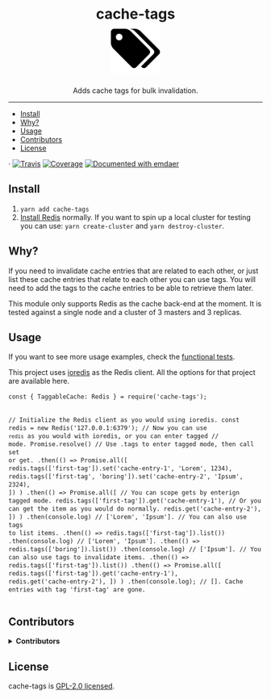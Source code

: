 <!--
  This file was generated by emdaer

  Its template can be found at .emdaer/README.emdaer.md
-->

<p></p><h1 align="center">
cache-tags
    <br>
    <img src="./logo.svg" alt="Cache Tags logo" title="Cache Tags logo" width="100">
</h1><p></p>
<p></p><p align="center">
Adds cache tags for bulk invalidation.
</p><p></p>
<hr>


<ul>
<li><a href="#install">Install</a></li>
<li><a href="#why">Why?</a></li>
<li><a href="#usage">Usage</a></li>
<li><a href="#contributors">Contributors</a></li>
<li><a href="#license">License</a></li>
</ul>

<p>· <a href="https://travis-ci.org/e0ipso/cache-tags/"><img src="https://img.shields.io/travis/e0ipso/cache-tags.svg?style=flat-square" alt="Travis"></a> <a href="https://coveralls.io/github/e0ipso/cache-tags/"><img src="https://img.shields.io/coveralls/github/e0ipso/cache-tags.svg?style=flat-square" alt="Coverage"></a> <a href="https://github.com/emdaer/emdaer"><img src="https://img.shields.io/badge/📓-documented%20with%20emdaer-F06632.svg?style=flat-square" alt="Documented with emdaer"></a></p>
<h2 id="install">Install</h2>
<ol>
<li><code>yarn add cache-tags</code></li>
<li><a href="https://redis.io/download">Install Redis</a> normally. If you want to spin up
a local cluster for testing you can use: <code>yarn create-cluster</code> and
<code>yarn destroy-cluster</code>.</li>
</ol>
<h2 id="why-">Why?</h2>
<p>If you need to invalidate cache entries that are related to each other, or just
list these cache entries that relate to each other you can use tags. You will
need to add the tags to the cache entries to be able to retrieve them later.</p>
<p>This module only supports Redis as the cache back-end at the moment. It is
tested against a single node and a cluster of 3 masters and 3 replicas.</p>
<h2 id="usage">Usage</h2>
<p>If you want to see more usage examples, check the
<a href="./__tests__/functional.js">functional tests</a>.</p>
<p>This project uses <a href="https://www.npmjs.com/package/ioredis">ioredis</a> as the Redis
client. All the options for that project are available here.</p>
<pre><code class="lang-js">const { TaggableCache: Redis } = require(&#39;cache-tags&#39;);

// Initialize the Redis client as you would using ioredis.
const redis = new Redis(&#39;127.0.0.1:6379&#39;);
// Now you can use `redis` as you would with ioredis, or you can enter tagged
// mode.
Promise.resolve()
  // Use .tags to enter tagged mode, then call set or get.
  .then(() =&gt;
    Promise.all([
      redis.tags([&#39;first-tag&#39;]).set(&#39;cache-entry-1&#39;, &#39;Lorem&#39;, 1234),
      redis.tags([&#39;first-tag&#39;, &#39;boring&#39;]).set(&#39;cache-entry-2&#39;, &#39;Ipsum&#39;, 2324),
    ])
  )
  .then(() =&gt;
    Promise.all([
      // You can scope gets by enterign tagged mode.
      redis.tags([&#39;first-tag&#39;]).get(&#39;cache-entry-1&#39;),
      // Or you can get the item as you would do normally.
      redis.get(&#39;cache-entry-2&#39;),
    ])
  )
  .then(console.log) // [&#39;Lorem&#39;, &#39;Ipsum&#39;].
  // You can also use tags to list items.
  .then(() =&gt; redis.tags([&#39;first-tag&#39;]).list())
  .then(console.log) // [&#39;Lorem&#39;, &#39;Ipsum&#39;].
  .then(() =&gt; redis.tags([&#39;boring&#39;]).list())
  .then(console.log) // [&#39;Ipsum&#39;].
  // You can also use tags to invalidate items.
  .then(() =&gt; redis.tags([&#39;first-tag&#39;]).list())
  .then(() =&gt;
    Promise.all([
      redis.tags([&#39;first-tag&#39;]).get(&#39;cache-entry-1&#39;),
      redis.get(&#39;cache-entry-2&#39;),
    ])
  )
  .then(console.log); // []. Cache entries with tag &#39;first-tag&#39; are gone.
</code></pre>
<h2 id="contributors">Contributors</h2>
<details>
<summary><strong>Contributors</strong></summary><br>
<a title="Engineer and programmer focused on online applications." href="https://github.com/e0ipso">
  <img align="left" src="https://avatars0.githubusercontent.com/u/1140906?s=24">
</a>
<strong>Mateu Aguiló Bosch</strong>
<br><br>
</details>

<h2 id="license">License</h2>
<p>cache-tags is <a href="./LICENSE">GPL-2.0 licensed</a>.</p>
